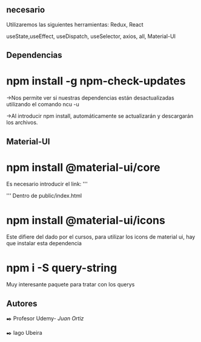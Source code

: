 ## necesario

Utilizaremos las siguientes herramientas: Redux, React

useState,useEffect, useDispatch, useSelector, axios, all, Material-UI

## Dependencias

# npm install -g npm-check-updates

->Nos permite ver si nuestras dependencias están desactualizadas utilizando el comando ncu -u

->Al introducir npm install, automáticamente se actualizarán y descargarán los archivos.

## Material-UI

# npm install @material-ui/core

Es necesario introducir el link: '''

<link rel="stylesheet" href="https://fonts.googleapis.com/css?family=Roboto:300,400,500,700&display=swap" />

'''
Dentro de public/index.html

# npm install @material-ui/icons

Este difiere del dado por el cursos, para utilizar los icons de material ui, hay que instalar esta dependencia

# npm i -S query-string

Muy interesante paquete para tratar con los querys

## Autores

✒️ Profesor Udemy- _Juan Ortiz_

✒️ Iago Ubeira
